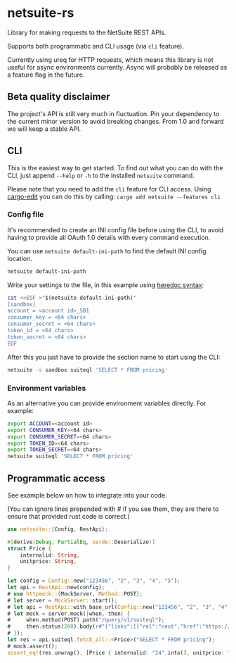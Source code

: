# netsuite-rs

Library for making requests to the NetSuite REST APIs.

Supports both programmatic and CLI usage (via `cli` feature).

Currently using ureq for HTTP requests, which means this library is not useful for async environments currently. Async will probably be released as a feature flag in the future.

## Beta quality disclaimer

The project's API is still very much in fluctuation. Pin your dependency to the current minor version to avoid breaking changes. From 1.0 and forward we will keep a stable API.

## CLI

This is the easiest way to get started. To find out what you can do with the CLI, just append `--help` or `-h` to the installed `netsuite` command.

Please note that you need to add the `cli` feature for CLI access. Using [cargo-edit](https://crates.io/crates/cargo-edit) you can do this by calling: `cargo add netsuite --features cli`

### Config file
It's recommended to create an INI config file before using the CLI, to avoid having to provide all OAuth 1.0 details with every command execution.

You can use `netsuite default-ini-path` to find the default INI config location.
```bash
netsuite default-ini-path
```

Write your settings to the file, in this example using [heredoc syntax](https://en.wikipedia.org/wiki/Here_document):
```bash
cat <<EOF >"$(netsuite default-ini-path)"
[sandbox]
account = <account id>_SB1
consumer_key = <64 chars>
consumer_secret = <64 chars>
token_id = <64 chars>
token_secret = <64 chars>
EOF
```

After this you just have to provide the section name to start using the CLI:
```bash
netsuite -s sandbox suiteql 'SELECT * FROM pricing'
```

### Environment variables

As an alternative you can provide environment variables directly. For example:
```bash
export ACCOUNT=<account id>
export CONSUMER_KEY=<64 chars>
export CONSUMER_SECRET=<64 chars>
export TOKEN_ID=<64 chars>
export TOKEN_SECRET=<64 chars>
netsuite suiteql 'SELECT * FROM pricing'
```

## Programmatic access

See example below on how to integrate into your code.

(You can ignore lines prepended with # if you see them, they are there to ensure that provided rust code is correct.)

```rust
use netsuite::{Config, RestApi};

#[derive(Debug, PartialEq, serde::Deserialize)]
struct Price {
    internalid: String,
    unitprice: String,
}

let config = Config::new("123456", "2", "3", "4", "5");
let api = RestApi::new(config);
# use httpmock::{MockServer, Method::POST};
# let server = MockServer::start();
# let api = RestApi::with_base_url(Config::new("123456", "2", "3", "4", "5"), server.base_url());;
# let mock = server.mock(|when, then| {
#     when.method(POST).path("/query/v1/suiteql");
#     then.status(200).body(r#"{"links":[{"rel":"next","href":"https://123456.suitetalk.api.netsuite.com/services/rest/query/v1/suiteql?limit=2&offset=2"},{"rel":"last","href":"https://123456.suitetalk.api.netsuite.com/services/rest/query/v1/suiteql?limit=2&offset=1998"},{"rel":"self","href":"https://123456.suitetalk.api.netsuite.com/services/rest/query/v1/suiteql?limit=2"}],"count":2,"hasMore":false,"items":[{"links":[],"currency":"1","internalid":"24","item":"24","pricelevel":"15","quantity":"1","saleunit":"1","unitprice":"95.49"},{"links":[],"currency":"1","internalid":"24","item":"24","pricelevel":"21","quantity":"1","saleunit":"1","unitprice":"19.99"}],"offset":0,"totalResults":2000}"#);
# });
let res = api.suiteql.fetch_all::<Price>("SELECT * FROM pricing");
# mock.assert();
assert_eq!(res.unwrap(), [Price { internalid: "24".into(), unitprice: "95.49".into() }, Price { internalid: "24".into(), unitprice: "19.99".into() }]);
```
